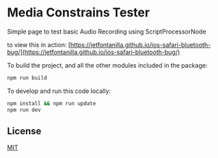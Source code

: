 # Media Constrains Tester
Simple page to test basic Audio Recording using ScriptProcessorNode

to view this in action: [https://jetfontanilla.github.io/ios-safari-bluetooth-bug/](https://jetfontanilla.github.io/ios-safari-bluetooth-bug/)

To build the project, and all the other modules included in the package:

```bash
npm run build
```

To develop and run this code locally:

```bash
npm install && npm run update
npm run dev
```


## License

[MIT](LICENSE)